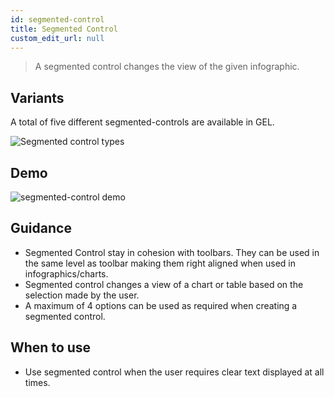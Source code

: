 ```yaml
---
id: segmented-control
title: Segmented Control
custom_edit_url: null
---
```


> A segmented control changes the view of the given infographic.

## Variants

A total of five different segmented-controls are available in GEL.

![Segmented control types](/img/segmented-control/segmented-control-types.png)

## Demo

![segmented-control demo](/img/segmented-control/segmented-control-demo.png)

## Guidance

* Segmented Control stay in cohesion with toolbars. They can be used in the same level as toolbar making them right aligned when used in infographics/charts.
* Segmented control changes a view of a chart or table based on the selection made by the user.
* A maximum of 4 options can be used as required when creating a segmented control.

## When to use

* Use segmented control when the user requires clear text displayed at all times.